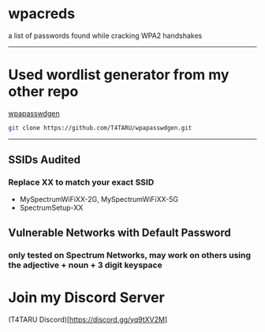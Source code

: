 # wpacreds
a list of passwords found while cracking WPA2 handshakes

-----
# Used wordlist generator from my other repo
[wpapasswdgen](https://github.com/T4TARU/wpapasswdgen.git)
```bash
git clone https://github.com/T4TARU/wpapasswdgen.git
```

-----
## SSIDs Audited
### Replace XX to match your exact SSID
 
- MySpectrumWiFiXX-2G, MySpectrumWiFiXX-5G
- SpectrumSetup-XX

## Vulnerable Networks with Default Password
### only tested on Spectrum Networks, may work on others using the adjective + noun + 3 digit keyspace

# Join my Discord Server
(T4TARU Discord)[https://discord.gg/yq9tXV2M]
